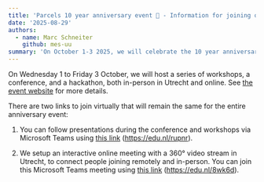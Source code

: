 ```yaml
---
title: 'Parcels 10 year anniversary event 🎉 - Information for joining online'
date: '2025-08-29'
authors:
  - name: Marc Schneiter
    github: mes-uu
summary: 'On October 1-3 2025, we will celebrate the 10 year anniversary of Parcels in Utrecht, Netherlands. This page gives more information on how to join online.'
---
```


On Wednesday 1 to Friday 3 October, we will host a series of workshops, a conference, and a hackathon, both in-person in Utrecht and online. See [the event website](https://oceanparcels.org/blog/10year-event) for more details.

There are two links to join virtually that will remain the same for the entire anniversary event:

1. You can follow presentations during the conference and workshops via Microsoft Teams using [this link](https://edu.nl/rupnr) (https://edu.nl/rupnr).

2. We setup an interactive online meeting with a 360° video stream in Utrecht, to connect people joining remotely and in-person. You can join this Microsoft Teams meeting using [this link](https://edu.nl/8wk6d) (https://edu.nl/8wk6d).
